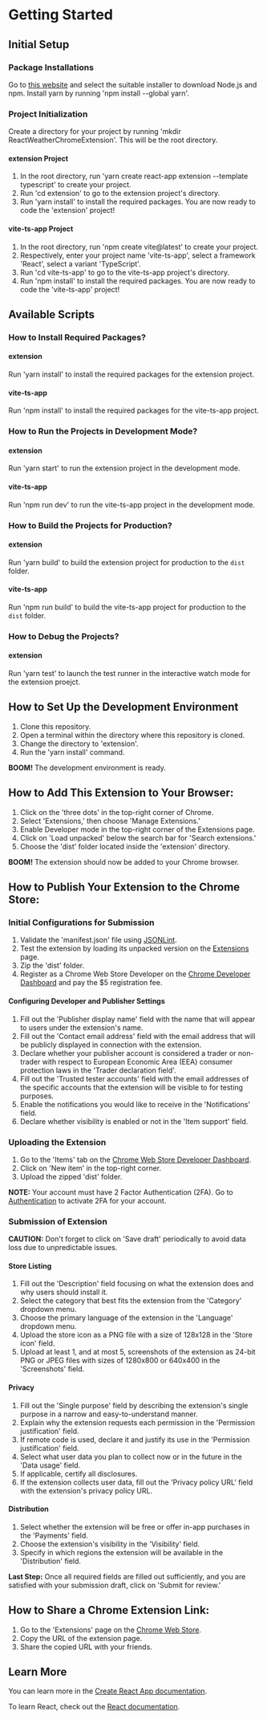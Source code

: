 # Getting Started

## Initial Setup

### Package Installations
Go to [this website](https://nodejs.org/en/download) and select the suitable installer to download Node.js and npm.
Install yarn by running 'npm install --global yarn'.

### Project Initialization
Create a directory for your project by running 'mkdir ReactWeatherChromeExtension'. This will be the root directory.

#### extension Project
1. In the root directory, run 'yarn create react-app extension --template typescript' to create your project.
3. Run 'cd extension' to go to the extension project's directory.
4. Run 'yarn install' to install the required packages.
You are now ready to code the 'extension' project!

#### vite-ts-app Project
1. In the root directory, run 'npm create vite@latest' to create your project.
2. Respectively, enter your project name 'vite-ts-app', select a framework 'React', select a variant 'TypeScript'.
3. Run 'cd vite-ts-app' to go to the vite-ts-app project's directory.
4. Run 'npm install' to install the required packages.
You are now ready to code the 'vite-ts-app' project!

## Available Scripts

### How to Install Required Packages?

#### extension
Run 'yarn install' to install the required packages for the extension project.

#### vite-ts-app
Run 'npm install' to install the required packages for the vite-ts-app project.

### How to Run the Projects in Development Mode?

#### extension
Run 'yarn start' to run the extension project in the development mode.

#### vite-ts-app
Run 'npm run dev' to run the vite-ts-app project in the development mode.

### How to Build the Projects for Production?

#### extension
Run 'yarn build' to build the extension project for production to the `dist` folder.

#### vite-ts-app
Run 'npm run build' to build the vite-ts-app project for production to the `dist` folder.

### How to Debug the Projects?

#### extension
Run 'yarn test' to launch the test runner in the interactive watch mode for the extension proejct.

## How to Set Up the Development Environment

1. Clone this repository.
2. Open a terminal within the directory where this repository is cloned.
3. Change the directory to 'extension'.
4. Run the 'yarn install' command.

**BOOM!** The development environment is ready.

## How to Add This Extension to Your Browser:

1. Click on the 'three dots' in the top-right corner of Chrome.
2. Select 'Extensions,' then choose 'Manage Extensions.'
3. Enable Developer mode in the top-right corner of the Extensions page.
4. Click on 'Load unpacked' below the search bar for 'Search extensions.'
5. Choose the 'dist' folder located inside the 'extension' directory.

**BOOM!** The extension should now be added to your Chrome browser.

## How to Publish Your Extension to the Chrome Store:

### Initial Configurations for Submission

1. Validate the 'manifest.json' file using [JSONLint](https://jsonlint.com/).
2. Test the extension by loading its unpacked version on the [Extensions](chrome://extensions/) page.
3. Zip the 'dist' folder.
4. Register as a Chrome Web Store Developer on the [Chrome Developer Dashboard](https://chrome.google.com/webstore/devconsole/register) and pay the $5 registration fee.

#### Configuring Developer and Publisher Settings

1. Fill out the 'Publisher display name' field with the name that will appear to users under the extension's name.
2. Fill out the 'Contact email address' field with the email address that will be publicly displayed in connection with the extension.
3. Declare whether your publisher account is considered a trader or non-trader with respect to European Economic Area (EEA) consumer protection laws in the 'Trader declaration field'.
4. Fill out the 'Trusted tester accounts' field with the email addresses of the specific accounts that the extension will be visible to for testing purposes.
5. Enable the notifications you would like to receive in the 'Notifications' field.
6. Declare whether visibility is enabled or not in the 'Item support' field.

### Uploading the Extension

1. Go to the 'Items' tab on the [Chrome Web Store Developer Dashboard](https://chrome.google.com/webstore/devconsole/).
2. Click on 'New item' in the top-right corner.
3. Upload the zipped 'dist' folder.

**NOTE:** Your account must have 2 Factor Authentication (2FA). Go to [Authentication](https://safety.google/authentication/) to activate 2FA for your account.

### Submission of Extension

**CAUTION:** Don't forget to click on 'Save draft' periodically to avoid data loss due to unpredictable issues.

#### Store Listing

1. Fill out the 'Description' field focusing on what the extension does and why users should install it.
2. Select the category that best fits the extension from the 'Category' dropdown menu.
3. Choose the primary language of the extension in the 'Language' dropdown menu.
4. Upload the store icon as a PNG file with a size of 128x128 in the 'Store icon' field.
5. Upload at least 1, and at most 5, screenshots of the extension as 24-bit PNG or JPEG files with sizes of 1280x800 or 640x400 in the 'Screenshots' field.

#### Privacy

1. Fill out the 'Single purpose' field by describing the extension's single purpose in a narrow and easy-to-understand manner.
2. Explain why the extension requests each permission in the 'Permission justification' field.
3. If remote code is used, declare it and justify its use in the 'Permission justification' field.
4. Select what user data you plan to collect now or in the future in the 'Data usage' field.
5. If applicable, certify all disclosures.
6. If the extension collects user data, fill out the 'Privacy policy URL' field with the extension's privacy policy URL.

#### Distribution

1. Select whether the extension will be free or offer in-app purchases in the 'Payments' field.
2. Choose the extension's visibility in the 'Visibility' field.
3. Specify in which regions the extension will be available in the 'Distribution' field.

**Last Step:** Once all required fields are filled out sufficiently, and you are satisfied with your submission draft, click on 'Submit for review.'

## How to Share a Chrome Extension Link:

1. Go to the 'Extensions' page on the [Chrome Web Store](https://chromewebstore.google.com/category/extensions).
2. Copy the URL of the extension page.
3. Share the copied URL with your friends.

## Learn More

You can learn more in the [Create React App documentation](https://facebook.github.io/create-react-app/docs/getting-started).

To learn React, check out the [React documentation](https://reactjs.org/).
